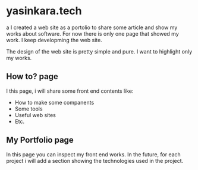 # yasinkara.tech
a
I created a web site as a portolio to share some article and show my works about software. For now there is only one page that showed my work. I keep developming the web site.

The design of the web site is pretty simple and pure. I want to highlight only my works.

## How to? page

I this page, i will share some front end contents like:

- How to make some companents
- Some tools
- Useful web sites
- Etc.


## My Portfolio page

In this page you can inspect my front end works.
In the future, for each project i will add a section showing the technologies used in the project.
